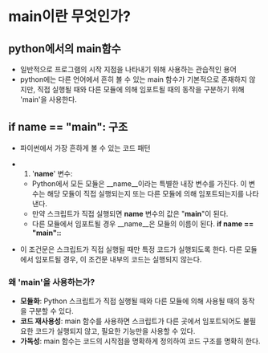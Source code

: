 # main이란 무엇인가?
## python에서의 main함수
- 일반적으로 프로그램의 시작 지점을 나타내기 위해 사용하는 관습적인 용어
- python에는 다른 언어에서 흔히 볼 수 있는 main 함수가 기본적으로 존재하지 않지만, 직접 실행될 때와 다른 모듈에 의해 임포트될 때의 동작을 구분하기 위해 'main'을 사용한다.

## if __name__ == "__main__": 구조
* 파이썬에서 가장 흔하게 볼 수 있는 코드 패턴

* 1. '__name__' 변수:
  * Python에서 모든 모듈은 __name__이라는 특별한 내장 변수를 가진다. 이 변수는 해당 모듈이 직접 실행되는지 또는 다른 모듈에 의해 임포트되는지를 나타낸다.
  * 만약 스크립트가 직접 실행되면 __name__ 변수의 값은 "__main__"이 된다.
  * 다른 모듈에서 임포트될 경우 __name__은 모듈의 이름이 된다.
**if __name__ == "__main__"::**
* 이 조건문은 스크립트가 직접 실행될 때만 특정 코드가 실행되도록 한다. 다른 모듈에서 임포트될 경우, 이 조건문 내부의 코드는 실행되지 않는다.


### 왜 'main'을 사용하는가?
* **모듈화**:  Python 스크립트가 직접 실행될 때와 다른 모듈에 의해 사용될 때의 동작을 구분할 수 있다.
* **코드 재사용성**: main 함수를 사용하면 스크립트가 다른 곳에서 임포트되어도 불필요한 코드가 실행되지 않고, 필요한 기능만을 사용할 수 있다.
* **가독성**: main 함수는 코드의 시작점을 명확하게 정의하여 코드 구조를 명확히 한다.
